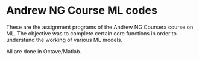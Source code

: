 # Andrew NG Course ML codes

These are the assignment programs of the Andrew NG Coursera course on ML.
The objective was to complete certain core functions in order to understand the working of various ML models.

All are done in Octave/Matlab. 
